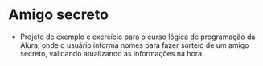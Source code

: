 # Amigo secreto

* Projeto de exemplo e exercício para o curso lógica de programação da Alura, onde o usuário informa nomes para fazer sorteio de um amigo secreto, validando atualizando as informações na hora.
